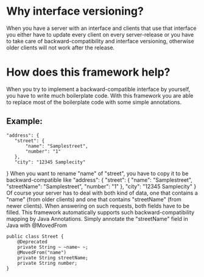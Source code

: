 Why interface versioning?
=========================
When you have a server with an interface and clients that use that interface
you either have to update every client on every server-release
or you have to take care of backward-compatibility and interface versioning,
otherwise older clients will not work after the release.

How does this framework help?
=============================
When you try to implement a backward-compatible interface by yourself,
you have to write much boilerplate code.
With this framework you are able to replace most of the boilerplate code with some simple annotations.

Example:
--------------------------------
    "address": {
       "street": {
           "name": "Samplestreet",
           "number": "1"
       },
       "city": "12345 Samplecity"
   }
When you want to rename "name" of "street", you have to copy it to be backward-compatible like
    "address": {
       "street": {
           "name": "Samplestreet",
           "streetName": "Samplestreet",
           "number": "1"
       },
       "city": "12345 Samplecity"
   }
Of course your server has to deal with both kind of data, one that contains a "name"
(from older clients) and one that contains "streetName" (from newer clients).
When answering on such requests, both fields have to be filled.
This framework automatically supports such backward-compatibility mapping by Java Annotations.
Simply annotate the "streetName" field in Java with @MovedFrom

    public class Street {
        @Deprecated
        private String ~ ~name~ ~;
        @MovedFrom("name")
        private String streetName;
        private String number;
    }
